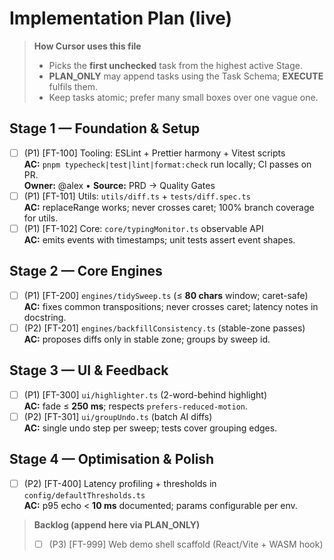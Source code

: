 # Implementation Plan (live)

> **How Cursor uses this file**
>
> - Picks the **first unchecked** task from the highest active Stage.
> - **PLAN_ONLY** may append tasks using the Task Schema; **EXECUTE** fulfils them.
> - Keep tasks atomic; prefer many small boxes over one vague one.

## Stage 1 — Foundation & Setup

- [ ] (P1) [FT-100] Tooling: ESLint + Prettier harmony + Vitest scripts  
      **AC:** `pnpm typecheck|test|lint|format:check` run locally; CI passes on PR.  
      **Owner:** @alex • **Source:** PRD → Quality Gates
- [ ] (P1) [FT-101] Utils: `utils/diff.ts` + `tests/diff.spec.ts`  
      **AC:** replaceRange works; never crosses caret; 100% branch coverage for utils.
- [ ] (P1) [FT-102] Core: `core/typingMonitor.ts` observable API  
      **AC:** emits events with timestamps; unit tests assert event shapes.

## Stage 2 — Core Engines

- [ ] (P1) [FT-200] `engines/tidySweep.ts` (≤ **80 chars** window; caret-safe)  
      **AC:** fixes common transpositions; never crosses caret; latency notes in docstring.
- [ ] (P2) [FT-201] `engines/backfillConsistency.ts` (stable-zone passes)  
      **AC:** proposes diffs only in stable zone; groups by sweep id.

## Stage 3 — UI & Feedback

- [ ] (P1) [FT-300] `ui/highlighter.ts` (2-word-behind highlight)  
      **AC:** fade ≤ **250 ms**; respects `prefers-reduced-motion`.
- [ ] (P2) [FT-301] `ui/groupUndo.ts` (batch AI diffs)  
      **AC:** single undo step per sweep; tests cover grouping edges.

## Stage 4 — Optimisation & Polish

- [ ] (P2) [FT-400] Latency profiling + thresholds in `config/defaultThresholds.ts`  
      **AC:** p95 echo < **10 ms** documented; params configurable per env.

> **Backlog (append here via PLAN_ONLY)**
>
> - [ ] (P3) [FT-999] Web demo shell scaffold (React/Vite + WASM hook)

